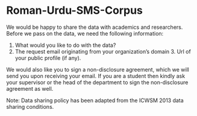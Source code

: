 # Roman-Urdu-SMS-Corpus
We would be happy to share the data with academics and researchers. Before we pass on the data, we need the following information:  
  1. What would you like to do with the data?  
  2. The request email originating from your organization’s domain 3. Url of your public profile (if any).
  
We would also like you to sign a non-disclosure agreement, which we will send you upon receiving your email. If you are a student then kindly ask your supervisor or the head of the department to sign the non-disclosure agreement as well.  

Note: Data sharing policy has been adapted from the ICWSM 2013 data sharing conditions.
